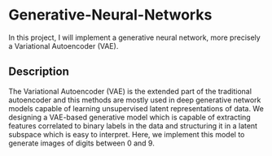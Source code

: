 # Generative-Neural-Networks
 In this project, I will implement a generative neural network, more precisely a Variational Autoencoder (VAE).
 
 ## Description
The Variational Autoencoder (VAE) is the extended part of the
traditional autoencoder and this methods are mostly used in
deep generative network models capable of learning unsupervised
latent representations of data. We designing a VAE-based
generative model which is capable of extracting features correlated
to binary labels in the data and structuring it in a latent
subspace which is easy to interpret. Here, we implement this
model to generate images of digits between 0 and 9.
